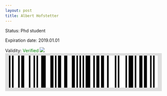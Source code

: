 ```yaml
---
layout: post
title: Albert Hofstetter
---
```


Status: Phd student

Expiration date: 2019.01.01

Validity: <font color="green"> Verified</font> 
![](/members/img/Albert_Hofstetter.png)
![](/members/img/bar.png)
